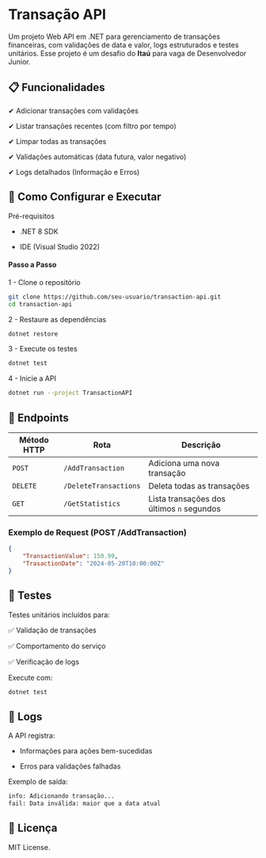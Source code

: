 
# Transação API

Um projeto Web API em .NET para gerenciamento de transações financeiras, com validações de data e valor, logs estruturados e testes unitários.
Esse projeto é um desafio do **Itaú** para vaga de Desenvolvedor Junior.


## 📋 Funcionalidades

✔ Adicionar transações com validações

✔ Listar transações recentes (com filtro por tempo)

✔ Limpar todas as transações

✔ Validações automáticas (data futura, valor negativo)

✔ Logs detalhados (Informação e Erros)


## 🚀 Como Configurar e Executar

Pré-requisitos
- .NET 8 SDK

- IDE (Visual Studio 2022)

#### Passo a Passo
1 - Clone o repositório
```bash
git clone https://github.com/seu-usuario/transaction-api.git
cd transaction-api
```

2 - Restaure as dependências
```bash
dotnet restore
```

3 - Execute os testes
```bash
dotnet test
```

4 - Inicie a API
```bash
dotnet run --project TransactionAPI
```

## **📌 Endpoints**

| Método HTTP | Rota                     | Descrição                                  |
|-------------|--------------------------|--------------------------------------------|
| `POST`      | `/AddTransaction`          | Adiciona uma nova transação                |
| `DELETE`       | `/DeleteTransactions`          | Deleta todas as transações                  |
| `GET`       | `/GetStatistics` | Lista transações dos últimos `n` segundos  |

### **Exemplo de Request (POST /AddTransaction)**
```json
{
    "TransactionValue": 150.99,
    "TrasactionDate": "2024-05-20T10:00:00Z"
}
```

## **🧪 Testes**
Testes unitários incluídos para:

✅ Validação de transações

✅ Comportamento do serviço

✅ Verificação de logs

Execute com:
```bash
dotnet test
```

## **📝 Logs**
A API registra:

- Informações para ações bem-sucedidas

- Erros para validações falhadas

Exemplo de saída:
```bash
info: Adicionando transação...
fail: Data inválida: maior que a data atual
```

## **📄 Licença**
MIT License.
